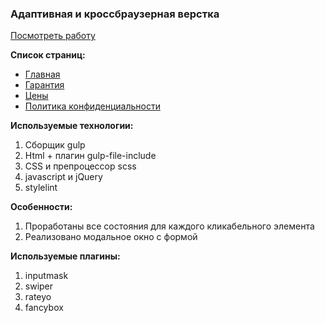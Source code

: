 <h3>Адаптивная и кроссбраузерная верстка</h3>

<a href="https://anna-anka.github.io/korneeva/" target="_blank">Посмотреть работу</a>

<p></p>

<b>Список страниц: </b>
<ul>
  <li>
    <a target="_blank" href="https://anna-anka.github.io/korneeva/">Главная</a>
  </li>
  <li>
    <a target="_blank" href="https://anna-anka.github.io/korneeva/guarantee.html">Гарантия</a>
  </li>
  <li>
    <a target="_blank" href="https://anna-anka.github.io/korneeva/price.html">Цены</a>
  </li>
  <li>
    <a target="_blank" href="https://anna-anka.github.io/korneeva/politics.html">Политика конфиденциальности</a>
  </li>
</ul>

<p></p>

<b>Используемые технологии: </b>
1) Сборщик gulp
2) Html + плагин gulp-file-include
3) CSS и препроцессор scss
4) javascript и jQuery 
5) stylelint

<p></p>

<b>Особенности:</b>
1) Проработаны все состояния для каждого кликабельного элемента
2) Реализовано модальное окно с формой

<p></p>

<b>Используемые плагины:</b>
1) inputmask
2) swiper
3) rateyo
4) fancybox